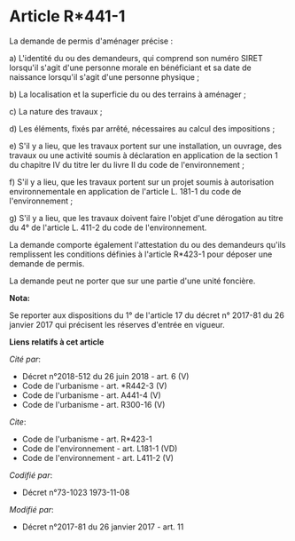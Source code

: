 # Article R*441-1

La demande de permis d'aménager précise :

a) L'identité du ou des demandeurs, qui comprend son numéro SIRET lorsqu'il s'agit d'une personne morale en bénéficiant et sa
date de naissance lorsqu'il s'agit d'une personne physique ;

b) La localisation et la superficie du ou des terrains à aménager ;

c) La nature des travaux ;

d) Les éléments, fixés par arrêté, nécessaires au calcul des impositions ;

e) S'il y a lieu, que les travaux portent sur une installation, un ouvrage, des travaux ou une activité soumis à déclaration
en application de la section 1 du chapitre IV du titre Ier du livre II du code de l'environnement ;

f) S'il y a lieu, que les travaux portent sur un projet soumis à autorisation environnementale en application de l'article L.
181-1 du code de l'environnement ;

g) S'il y a lieu, que les travaux doivent faire l'objet d'une dérogation au titre du 4° de l'article L. 411-2 du code de
l'environnement.

La demande comporte également l'attestation du ou des demandeurs qu'ils remplissent les conditions définies à l'article
R*423-1 pour déposer une demande de permis.

La demande peut ne porter que sur une partie d'une unité foncière.

**Nota:**

Se reporter aux dispositions du 1° de l'article 17 du décret n° 2017-81 du 26 janvier 2017 qui précisent les réserves
d'entrée en vigueur.

**Liens relatifs à cet article**

_Cité par_:

  - Décret n°2018-512 du 26 juin 2018 - art. 6 (V)
  - Code de l'urbanisme - art. *R442-3 (V)
  - Code de l'urbanisme - art. A441-4 (V)
  - Code de l'urbanisme - art. R300-16 (V)

_Cite_:

  - Code de l'urbanisme - art. R*423-1
  - Code de l'environnement - art. L181-1 (VD)
  - Code de l'environnement - art. L411-2 (V)

_Codifié par_:

  - Décret n°73-1023 1973-11-08

_Modifié par_:

  - Décret n°2017-81 du 26 janvier 2017 - art. 11

